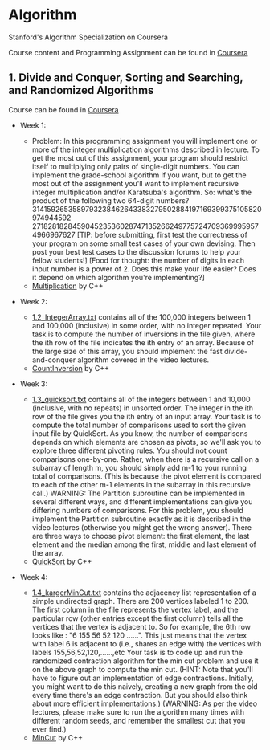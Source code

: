 # Algorithm
Stanford's Algorithm Specialization on Coursera

Course content and Programming Assignment can be found in [Coursera](https://www.coursera.org/specializations/algorithms)

## 1. Divide and Conquer, Sorting and Searching, and Randomized Algorithms

Course can be found in [Coursera](https://www.coursera.org/learn/algorithms-divide-conquer)

- Week 1:
  - Problem: In this programming assignment you will implement one or more of the integer multiplication algorithms described in lecture.
To get the most out of this assignment, your program should restrict itself to multiplying only pairs of single-digit numbers. You can implement the grade-school algorithm if you want, but to get the most out of the assignment you'll want to implement recursive integer multiplication and/or Karatsuba's algorithm.
So: what's the product of the following two 64-digit numbers?
3141592653589793238462643383279502884197169399375105820974944592
2718281828459045235360287471352662497757247093699959574966967627
[TIP: before submitting, first test the correctness of your program on some small test cases of your own devising. Then post your best test cases to the discussion forums to help your fellow students!]
[Food for thought: the number of digits in each input number is a power of 2. Does this make your life easier? Does it depend on which algorithm you're implementing?]
  - [Multiplication](https://github.com/nguyentuanvn/Algorithm/blob/master/1.1_Multiplication.cpp) by C++
- Week 2:
  - [1.2_IntegerArray.txt](https://github.com/nguyentuanvn/Algorithm/blob/master/1.2_IntegerArray.txt) contains all of the 100,000 integers between 1 and 100,000 (inclusive) in some order, with no integer repeated.
Your task is to compute the number of inversions in the file given, where the ith row of the file indicates the ith entry of an array.
Because of the large size of this array, you should implement the fast divide-and-conquer algorithm covered in the video lectures.
  - [CountInversion](https://github.com/nguyentuanvn/Algorithm/blob/master/1.2_CountInversion.cpp) by C++

- Week 3:
  - [1.3_quicksort.txt](https://github.com/nguyentuanvn/Algorithm/blob/master/1.3_quicksort.txt) contains all of the integers between 1 and 10,000 (inclusive, with no repeats) in unsorted order. The integer in the ith row of the file gives you the ith entry of an input array.
Your task is to compute the total number of comparisons used to sort the given input file by QuickSort. As you know, the number of comparisons depends on which elements are chosen as pivots, so we'll ask you to explore three different pivoting rules.
You should not count comparisons one-by-one. Rather, when there is a recursive call on a subarray of length m, you should simply add m-1 to your running total of comparisons. (This is because the pivot element is compared to each of the other m-1 elements in the subarray in this recursive call.)
WARNING: The Partition subroutine can be implemented in several different ways, and different implementations can give you differing numbers of comparisons. For this problem, you should implement the Partition subroutine exactly as it is described in the video lectures (otherwise you might get the wrong answer).
There are three ways to choose pivot element: the first element, the last element and the median among the first, middle and last element of the array.
  - [QuickSort](https://github.com/nguyentuanvn/Algorithm/blob/master/1.3_Quicksort.cpp) by C++

- Week 4:
  - [1.4_kargerMinCut.txt](https://github.com/nguyentuanvn/Algorithm/blob/master/1.4_kargerMinCut(17).txt) contains the adjacency list representation of a simple undirected graph. There are 200 vertices labeled 1 to 200. The first column in the file represents the vertex label, and the particular row (other entries except the first column) tells all the vertices that the vertex is adjacent to. So for example, the 6th row looks like : "6	155	56	52	120	......". This just means that the vertex with label 6 is adjacent to (i.e., shares an edge with) the vertices with labels 155,56,52,120,......,etc
Your task is to code up and run the randomized contraction algorithm for the min cut problem and use it on the above graph to compute the min cut. (HINT: Note that you'll have to figure out an implementation of edge contractions. Initially, you might want to do this naively, creating a new graph from the old every time there's an edge contraction. But you should also think about more efficient implementations.) (WARNING: As per the video lectures, please make sure to run the algorithm many times with different random seeds, and remember the smallest cut that you ever find.)
  - [MinCut](https://github.com/nguyentuanvn/Algorithm/blob/master/1.4_MinCut.cpp) by C++